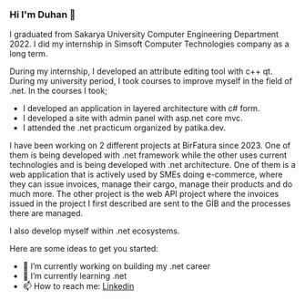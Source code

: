 ### Hi I'm Duhan 👋


I graduated from Sakarya University Computer Engineering Department 2022. I did my internship in Simsoft Computer Technologies company as a long term.

During my internship, I developed an attribute editing tool with c++ qt.
During my university period, I took courses to improve myself in the field of .net. In the courses I took;

-	I developed an application in layered architecture with c# form.
-	I developed a site with admin panel with asp.net core mvc.
-	I attended the .net practicum organized by patika.dev.

I have been working on 2 different projects at BirFatura since 2023. 
One of them is being developed with .net framework while the other uses current technologies and is being developed with .net architecture. 
One of them is a web application that is actively used by SMEs doing e-commerce, where they can issue invoices, manage their cargo, manage their products and do much more. 
The other project is the web API project where the invoices issued in the project I first described are sent to the GİB and the processes there are managed.

I also develop myself within .net ecosystems.


Here are some ideas to get you started:

- 🔭 I’m currently working on building my .net career
- 🌱 I’m currently learning .net
- 📫 How to reach me: [Linkedin](https://www.linkedin.com/in/duhan-uzun/)

